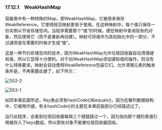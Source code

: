 ### 17.12.1　WeakHashMap

容器类中有一种特殊的Map，即WeakHashMap，它被用来保存WeakReference。它使得规范映射更易于使用。在这种映射中，每个值只保存一份实例以节省存储空间。当程序需要那个“值”的时候，便在映射中查询现有的对象，然后使用它（而不是重新再创建）。映射可将值作为其初始化中的一部分，不过通常是在需要的时候才生成“值”。

这是一种节约存储空间的技术，因为WeakHashMap允许垃圾回收器自动清理键和值，所以它显得十分便利。对于向WeakHashMap添加键和值的操作，则没有什么特殊要求。映射会自动使用WeakReference包装它们。允许清理元素的触发条件是，不再需要此键了，如下所示：

![552-2](../Images/image03456.jpeg)

![553-1](../Images/image03457.jpeg)

如同本章前面所述，Key类必须有hashCode()和equals()，因为在散列数据结构中，它被用作键。有关hashCode()的主题在本章前面部分已经描述过了。

运行此程序，会看到垃圾回收器每隔三个键就跳过一个，因为指向那个键的普通引用被存入了keys数组，所以那些对象不能被垃圾回收器回收。